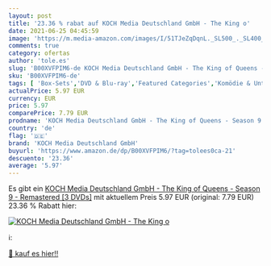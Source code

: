 ```yaml
---
layout: post
title: '23.36 % rabat auf KOCH Media Deutschland GmbH - The King o'
date: 2021-06-25 04:45:59
image: 'https://m.media-amazon.com/images/I/51TJeZqDqnL._SL500_._SL400_.jpg'
comments: true
category: ofertas
author: 'tole.es'
slug: 'B00XVFPIM6-de KOCH Media Deutschland GmbH - The King of Queens - Season...'
sku: 'B00XVFPIM6-de'
tags: [ 'Box-Sets','DVD & Blu-ray','Featured Categories','Komödie & Unterhaltung','Serien & TV-Produktionen','koch media deutschland gmbh', ]
actualPrice: 5.97 EUR
currency: EUR
price: 5.97
comparePrice: 7.79 EUR
prodname: 'KOCH Media Deutschland GmbH - The King of Queens - Season 9 - Remastered [3 DVDs]'
country: 'de'
flag: '🇩🇪'
brand: 'KOCH Media Deutschland GmbH'
buyurl: 'https://www.amazon.de/dp/B00XVFPIM6/?tag=tolees0ca-21'
descuento: '23.36'
average: '5.97'
---
```


Es gibt ein [KOCH Media Deutschland GmbH - The King of Queens - Season 9 - Remastered [3 DVDs]](https://www.amazon.de/dp/B00XVFPIM6/?tag=tolees0ca-21) mit aktuellem Preis 5.97 EUR (original: 7.79 EUR) 23.36 % Rabatt hier:

[![KOCH Media Deutschland GmbH - The King o](https://m.media-amazon.com/images/I/51TJeZqDqnL._SL500_._SL400_.jpg)](https://www.amazon.de/dp/B00XVFPIM6/?tag=tolees0ca-21)

ℹ️:


[🛒 kauf es hier!!](https://www.amazon.de/dp/B00XVFPIM6/?tag=tolees0ca-21)
